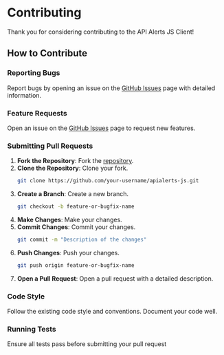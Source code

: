 # Contributing

Thank you for considering contributing to the API Alerts JS Client!

## How to Contribute

### Reporting Bugs

Report bugs by opening an issue on the [GitHub Issues](https://github.com/apialerts/apialerts-js/issues) page with detailed information.

### Feature Requests

Open an issue on the [GitHub Issues](https://github.com/apialerts/apialerts-js/issues) page to request new features.

### Submitting Pull Requests

1. **Fork the Repository**: Fork the [repository](https://github.com/apialerts/apialerts-js).
2. **Clone the Repository**: Clone your fork.
    ```bash
    git clone https://github.com/your-username/apialerts-js.git
    ```
3. **Create a Branch**: Create a new branch.
    ```bash
    git checkout -b feature-or-bugfix-name
    ```
4. **Make Changes**: Make your changes.
5. **Commit Changes**: Commit your changes.
    ```bash
    git commit -m "Description of the changes"
    ```
6. **Push Changes**: Push your changes.
    ```bash
    git push origin feature-or-bugfix-name
    ```
7. **Open a Pull Request**: Open a pull request with a detailed description.

### Code Style

Follow the existing code style and conventions. Document your code well.

### Running Tests

Ensure all tests pass before submitting your pull request